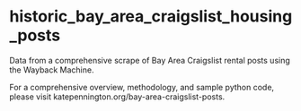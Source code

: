 # historic_bay_area_craigslist_housing_posts
Data from a comprehensive scrape of Bay Area Craigslist rental posts using the Wayback Machine.

For a comprehensive overview, methodology, and sample python code, please visit katepennington.org/bay-area-craigslist-posts.
